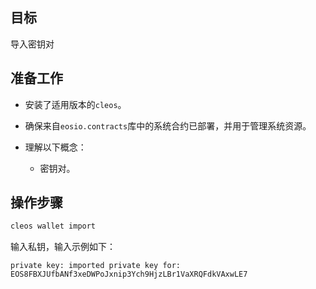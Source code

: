 ## 目标

导入密钥对

## 准备工作

* 安装了适用版本的`cleos`。

* 确保来自`eosio.contracts`库中的系统合约已部署，并用于管理系统资源。
  
* 理解以下概念：
  * 密钥对。

## 操作步骤

```sh
cleos wallet import
```

输入私钥，输入示例如下：

```console
private key: imported private key for: EOS8FBXJUfbANf3xeDWPoJxnip3Ych9HjzLBr1VaXRQFdkVAxwLE7
```
